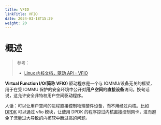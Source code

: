 ```yaml
---
title: VFIO
linkTitle: VFIO
date: 2024-03-18T15:29
weight: 20
---
```


# 概述

> 参考：
>
> - [Linux 内核文档，驱动 API - VFIO](https://docs.kernel.org/driver-api/vfio.html)

**Virtual Function I/O(简称 VFIO)** 驱动程序是一个与 IOMMU/设备无关的框架，用于在受 IOMMU 保护的安全环境中公开对**用户空间**的**直接设备**访问。换句话说，这允许安全非特权用户空间驱动程序。

人话：可以让用户空间的进程直接控制物理硬件设备，而不用经过内核。比如 [DPDK](/docs/4.数据通信/DPDK.md) 可以通过 vfio 模块，让使用 DPDK 的程序掠过内核直接控制网卡，进而避免了流量过大导致的内核软中断过高的问题。
